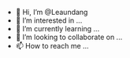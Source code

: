 - 👋 Hi, I’m @Leaundang
- 👀 I’m interested in ...
- 🌱 I’m currently learning ...
- 💞️ I’m looking to collaborate on ...
- 📫 How to reach me ...

<!---
Leaundang/Leaundang is a ✨ special ✨ repository because its `README.md` (this file) appears on your GitHub profile.
You can click the Preview link to take a look at your changes.
--->
